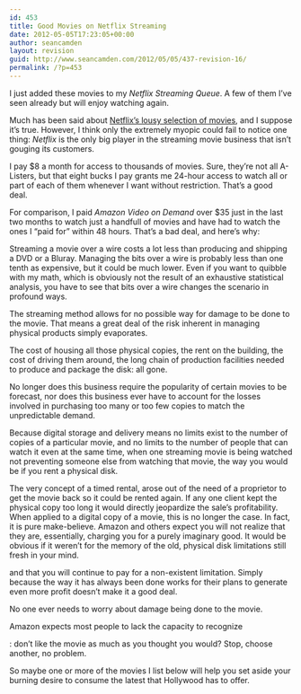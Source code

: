```yaml
---
id: 453
title: Good Movies on Netflix Streaming
date: 2012-05-05T17:23:05+00:00
author: seancamden
layout: revision
guid: http://www.seancamden.com/2012/05/05/437-revision-16/
permalink: /?p=453
---
```

I just added these movies to my _Netflix Streaming Queue_. A few of them I&#8217;ve seen already but will enjoy watching again. 

Much has been said about [Netflix&#8217;s lousy selection of movies](http://www.forbes.com/sites/frederickallen/2011/02/02/netflixs-lousy-selection-of-movies/), and I suppose it&#8217;s true. However, I think only the extremely myopic could fail to notice one thing: _Netflix_ is the only big player in the streaming movie business that isn&#8217;t gouging its customers.

I pay $8 a month for access to thousands of movies. Sure, they&#8217;re not all A-Listers, but that eight bucks I pay grants me 24-hour access to watch all or part of each of them whenever I want without restriction. That&#8217;s a good deal.

For comparison, I paid _Amazon Video on Demand_ over $35 just in the last two months to watch just a handfull of movies and have had to watch the ones I &#8220;paid for&#8221; within 48 hours. That&#8217;s a bad deal, and here&#8217;s why: 

Streaming a movie over a wire costs a lot less than producing and shipping a DVD or a Bluray. Managing the bits over a wire is probably less than one tenth as expensive, but it could be much lower. Even if you want to quibble with my math, which is obviously not the result of an exhaustive statistical analysis, you have to see that bits over a wire changes the scenario in profound ways. 

The streaming method allows for no possible way for damage to be done to the movie. That means a great deal of the risk inherent in managing physical products simply evaporates.

The cost of housing all those physical copies, the rent on the building, the cost of driving them around, the long chain of production facilities needed to produce and package the disk: all gone.

No longer does this business require the popularity of certain movies to be forecast, nor does this business ever have to account for the losses involved in purchasing too many or too few copies to match the unpredictable demand.

Because digital storage and delivery means no limits exist to the number of copies of a particular movie, and no limits to the number of people that can watch it even at the same time, when one streaming movie is being watched not preventing someone else from watching that movie, the way you would be if you rent a physical disk.

The very concept of a timed rental, arose out of the need of a proprietor to get the movie back so it could be rented again. If any one client kept the physical copy too long it would directly jeopardize the sale&#8217;s profitability. When applied to a digital copy of a movie, this is no longer the case. In fact, it is pure make-believe. Amazon and others expect you will not realize that they are, essentially, charging you for a purely imaginary good. It would be obvious if it weren&#8217;t for the memory of the old, physical disk limitations still fresh in your mind.

and that you will continue to pay for a non-existent limitation. Simply because the way it has always been done works for their plans to generate even more profit doesn&#8217;t make it a good deal.

No one ever needs to worry about damage being done to the movie. 

Amazon expects most people to lack the capacity to recognize 

: don&#8217;t like the movie as much as you thought you would? Stop, choose another, no problem.

So maybe one or more of the movies I list below will help you set aside your burning desire to consume the latest that Hollywood has to offer.